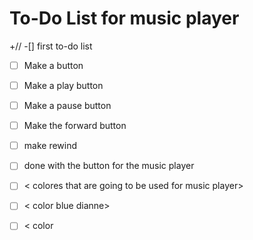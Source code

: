 # To-Do List for music player
+//
-[] first to-do list
- [ ] Make a button
- [ ] Make a play button  
- [ ] Make a pause button
- [ ] Make the forward button 
- [ ] make rewind
- [ ] done with the button for the music player 
- [ ] < colores that are going to be used for music player>
- [ ] < color blue dianne>
- [ ] < color 

